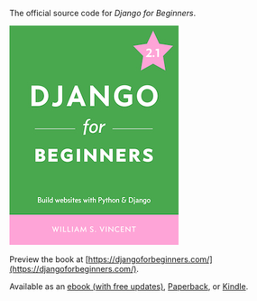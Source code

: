 The official source code for _Django for Beginners_.

![Cover](cover.jpg)

Preview the book at [https://djangoforbeginners.com/](https://djangoforbeginners.com/).

Available as an [ebook (with free updates)](https://gum.co/aFiMm), [Paperback](https://www.amazon.com/dp/1983172669/?tag=wsvincent-20), or [Kindle](https://www.amazon.com/dp/B079ZZLRRL/?tag=wsvincent-20).
